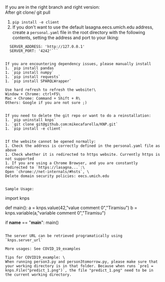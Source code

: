 If you are in the right branch and right version: \
After git clone/ git pull
1. `pip install -e client`
1. If you don't want to use the default lasagna.eecs.umich.edu address, create a `personal.yaml` file in the root directory with the following contents, setting the address and port to your liking:
```server:
  SERVER_ADDRESS: 'http://127.0.0.1'
  SERVER_PORT: '4242'```


If you are encountering dependency issues, please manually install
1. `pip install pandas`
1. `pip install numpy`
1. `pip install requests`
1. `pip install SPARQLWrapper`

Use hard refresh to refresh the website!\
Window + Chrome: ctrl+F5\
Mac + Chrome: Command + Shift + R\
Others: Google if you are not sure ;)


If you need to delete the git repo or want to do a reinstallation: 
1. `pip uninstall knps`
1. `git clone git@github.com:mikecafarella/KNP.git`
1. `pip install -e client`


If the website cannot be opened normally:
1. Check the address is correctly defined in the personal.yaml file as above
1. Check whether it is redirected to https website. Currently https is not supported
1. If you are using a Chrome Browser, and you are constantly redirected to `https://lasagna...`:\
Open `chrome://net-internals/#hsts`, \
Delete domain security policies: eecs.umich.edu


Sample Usage:
```
import knps

def main():
    a = knps.value(42,"value comment 0","Tiramisu")
    b = knps.variable(a,"variable comment 0","Tiramisu")

if __name__ == "__main__":
    main()
```

The server URL can be retrieved programatically using `knps.server_url`

More usages: See COVID_19_examples

Tips for COVID19_example: \
When running person3.py and person3tomorrow.py, please make sure that your working directory is in that folder. Because when runs `pre1 = knps.File("predict_1.png")`, the file "predict_1.png" need to be in the current working directory. 
